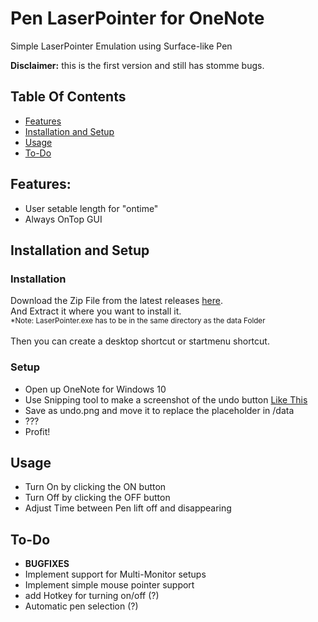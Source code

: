 # Pen LaserPointer for OneNote
Simple LaserPointer Emulation using Surface-like Pen

<b>Disclaimer:</b> this is the first version and still has stomme bugs.

## Table Of Contents

* [Features](#features)
* [Installation and Setup](#installation)
* [Usage](#usage)
* [To-Do](#to-do)

## Features:

* User setable length for "ontime"
* Always OnTop GUI

## Installation and Setup
### Installation
Download the Zip File from the latest releases [here](https://github.com/Nero2201/LaserPointer/releases).</br>
And Extract it where you want to install it. </br>
<sub>       *Note: LaserPointer.exe has to be in the same directory as the data Folder</sub> </br></br>
Then you can create a desktop shortcut or startmenu shortcut.
### Setup
* Open up OneNote for Windows 10
* Use Snipping tool to make a screenshot of the undo button [Like This](https://github.com/Nero2201/LaserPointer/wiki/Setup-With-Pictures)
* Save as undo.png and move it to replace the placeholder in /data
* ???
* Profit!

## Usage

* Turn On by clicking the ON button
* Turn Off by clicking the OFF button
* Adjust Time between Pen lift off and disappearing


## To-Do
* <b>BUGFIXES</b>
* Implement support for Multi-Monitor setups
* Implement simple mouse pointer support
* add Hotkey for turning on/off (?)
* Automatic pen selection (?)



